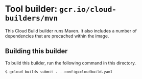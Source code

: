 # Tool builder: `gcr.io/cloud-builders/mvn`

This Cloud Build builder runs Maven. It also includes a number of dependencies
that are precached within the image.

## Building this builder

To build this builder, run the following command in this directory.

    $ gcloud builds submit . --config=cloudbuild.yaml
